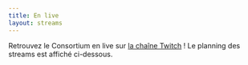 ```yaml
---
title: En live
layout: streams
---
```


Retrouvez le Consortium en live sur [la chaîne Twitch](https://twitch.tv/calvinball_consortium) ! Le planning des streams est affiché ci-dessous.
